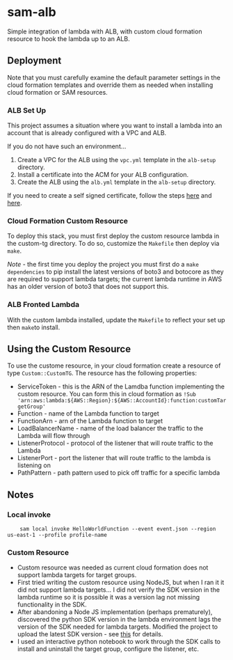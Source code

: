 # sam-alb

Simple integration of lambda with ALB, with custom cloud formation resource to hook the lambda up to an ALB.

## Deployment

Note that you must carefully examine the default parameter settings in the cloud formation templates and override them as needed when installing cloud formation or SAM resources.

### ALB Set Up

This project assumes a situation where you want to install a lambda into an account that is already configured with a VPC and ALB. 

If you do not have such an environment...

1. Create a VPC for the ALB using the `vpc.yml` template in the `alb-setup` directory.
2. Install a certificate into the ACM for your ALB configuration.
3. Create the ALB using the `alb.yml` template in the `alb-setup` directory.

If you need to create a self signed certificate, follow the  steps [here](https://docs.aws.amazon.com/elasticbeanstalk/latest/dg/configuring-https-ssl.html) and [here](https://docs.aws.amazon.com/elasticbeanstalk/latest/dg/configuring-https-ssl-upload.html).

### Cloud Formation Custom Resource

To deploy this stack, you must first deploy the custom resource lambda in the custom-tg directory. To do so, customize the `Makefile` then deploy via `make`.

*Note* - the first time you deploy the project you must first do a `make dependencies` to pip install the latest versions of boto3 and botocore as they are required to support lambda targets; the current lambda runtime in AWS has an older version of boto3 that does not support this.

### ALB Fronted Lambda

With the custom lambda installed, update the `Makefile` to reflect your set up then `make`to install.

## Using the Custom Resource

To use the custome resource, in your cloud formation create a resource of type `Custom::CustomTG`. The resource has the following properties:

* ServiceToken - this is the ARN of the Lamdba function implementing the custom resource. You can form this in cloud formation as `!Sub 'arn:aws:lambda:${AWS::Region}:${AWS::AccountId}:function:customTargetGroup'`
* Function - name of the Lambda function to target
* FunctionArn - arn of the Lambda function to target
* LoadBalancerName - name of the load balancer the traffic to the Lambda will flow through
* ListenerProtocol - protocol of the listener that will route traffic to the Lambda
* ListenerPort - port the listener that will route traffic to the lambda is listening on
* PathPattern - path pattern used to pick off traffic for a specific lambda


## Notes

### Local invoke

```console
    sam local invoke HelloWorldFunction --event event.json --region us-east-1 --profile profile-name
```

### Custom Resource

* Custom resource was needed as current cloud formation does not support lambda targets for target groups.
* First tried writing the custom resource using NodeJS, but when I ran it it did not support lambda targets... I did not verify the SDK version in the lambda runtime so it is possible it was a version lag not missing functionality in the SDK.
* After abandoning a Node JS implementation (perhaps prematurely), discovered the python SDK version in the lambda environment lags the version of the SDK needed for lambda targets. Modified the project to upload the latest SDK version - see [this](https://www.mandsconsulting.com/lambda-functions-with-newer-version-of-boto3-than-available-by-default/) for details.
* I used an interactive python notebook to work through the SDK calls to install and uninstall the target group, configure the listener, etc.